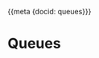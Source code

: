 {{meta {docid: queues}}}

<style>

</style>

<script src="https://d3js.org/d3.v5.min.js"></script>

# Queues
